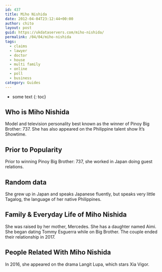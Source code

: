 ```yaml
---
id: 437
title: Miho Nishida
date: 2012-04-04T23:12:44+00:00
author: chito
layout: post
guid: https://ukdataservers.com/miho-nishida/
permalink: /04/04/miho-nishida
tags:
  - claims
  - lawyer
  - doctor
  - house
  - multi family
  - online
  - poll
  - business
category: Guides
---
```


* some text
{: toc}


## Who is  Miho Nishida
                  
                  
                  
Model and television personality best known as the winner of Pinoy Big Brother: 737. She has also appeared on the Philippine talent show It&#8217;s Showtime.
                  
                
                
                
## Prior to Popularity 
                  
                  
                  
Prior to winning Pinoy Big Brother: 737, she worked in Japan doing guest relations.
                  
                
                
                
## Random data 
                  
                  
                  
She grew up in Japan and speaks Japanese fluently, but speaks very little Tagalog, the language of her native Philippines.
                  
                
                
                
## Family & Everyday Life of Miho Nishida
                  
                  
                  
She was raised by her mother, Mercedes. She has a daughter named Aimi. She began dating Tommy Esguerra while on Big Brother. The couple ended their relationship in 2017. 
                  
                
                
                
## People Related With  Miho Nishida
                  
                  
                  
In 2016, she appeared on the drama Langit Lupa, which stars Xia Vigor.
                  
                
              
            
          
          
          
    
    
  

